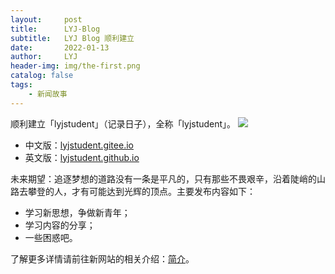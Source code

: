```yaml
---
layout:     post
title:      LYJ-Blog
subtitle:   LYJ Blog 顺利建立
date:       2022-01-13
author:     LYJ
header-img: img/the-first.png
catalog: false
tags:
    - 新闻故事
---
```


顺利建立「lyjstudent」（记录日子），全称「lyjstudent」。
![](https://s3.bmp.ovh/imgs/2022/01/77857ff3a60f3cce.png)
* 中文版：[lyjstudent.gitee.io](https://lyjstudent.gitee.io)
* 英文版：[lyjstudent.github.io](https://lyjstudent.github.io)

未来期望：追逐梦想的道路没有一条是平凡的，只有那些不畏艰辛，沿着陡峭的山路去攀登的人，才有可能达到光辉的顶点。主要发布内容如下：

* 学习新思想，争做新青年；
* 学习内容的分享；
* 一些困惑吧。

了解更多详情请前往新网站的相关介绍：[简介](https://lyjstudent.github.io/3-about/)。
